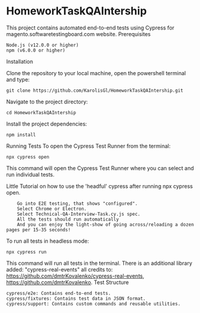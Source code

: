 # HomeworkTaskQAIntership
This project contains automated end-to-end tests using Cypress for magento.softwaretestingboard.com website.
Prerequisites

    Node.js (v12.0.0 or higher)
    npm (v6.0.0 or higher)

Installation

  Clone the repository to your local machine, open the powershell terminal and type:

    git clone https://github.com/KarolisGl/HomeworkTaskQAIntership.git

Navigate to the project directory:

    cd HomeworkTaskQAIntership

Install the project dependencies:

    npm install

Running Tests
To open the Cypress Test Runner from the terminal:

    npx cypress open

This command will open the Cypress Test Runner where you can select and run individual tests.

Little Tutorial on how to use the 'headful' cypress after running npx cypress open.
        
        Go into E2E testing, that shows "configured". 
        Select Chrome or Electron.
        Select Technical-QA-Interview-Task.cy.js spec.
        All the tests should run automatically
        And you can enjoy the light-show of going across/reloading a dozen pages per 15-35 seconds!

To run all tests in headless mode:

    npx cypress run

This command will run all tests in the terminal.
There is an additional library added: "cypress-real-events" all credits to: https://github.com/dmtrKovalenko/cypress-real-events, https://github.com/dmtrKovalenko.
Test Structure

    cypress/e2e: Contains end-to-end tests.
    cypress/fixtures: Contains test data in JSON format.
    cypress/support: Contains custom commands and reusable utilities.
